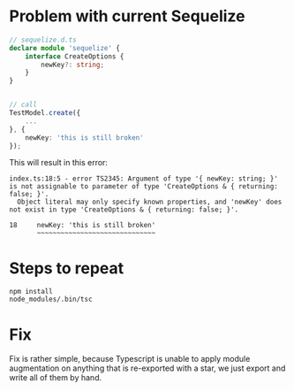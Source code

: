 # Problem with current Sequelize

```ts
// sequelize.d.ts
declare module 'sequelize' {
    interface CreateOptions {
        newKey?: string;
    }
}


// call
TestModel.create({
    ...
}, {
    newKey: 'this is still broken'
});
```

This will result in this error:

```
index.ts:18:5 - error TS2345: Argument of type '{ newKey: string; }' is not assignable to parameter of type 'CreateOptions & { returning: false; }'.
  Object literal may only specify known properties, and 'newKey' does not exist in type 'CreateOptions & { returning: false; }'.

18     newKey: 'this is still broken'
       ~~~~~~~~~~~~~~~~~~~~~~~~~~~~~~
```

# Steps to repeat
    npm install
    node_modules/.bin/tsc


# Fix

Fix is rather simple, because Typescript is unable to apply module augmentation on anything that is re-exported with a star, we just export and write all of them by hand.